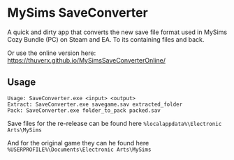 # MySims SaveConverter

A quick and dirty app that converts the new save file format used in MySims Cozy Bundle (PC) on Steam and EA. To its containing files and back.

Or use the online version here: https://thuverx.github.io/MySimsSaveConverterOnline/

## Usage

```
Usage: SaveConverter.exe <input> <output>
Extract: SaveConverter.exe savegame.sav extracted_folder
Pack: SaveConverter.exe folder_to_pack packed.sav
```

Save files for the re-release can be found here `%localappdata%\Electronic Arts\MySims`

And for the original game they can he found here `%USERPROFILE%\Documents\Electronic Arts\MySims`